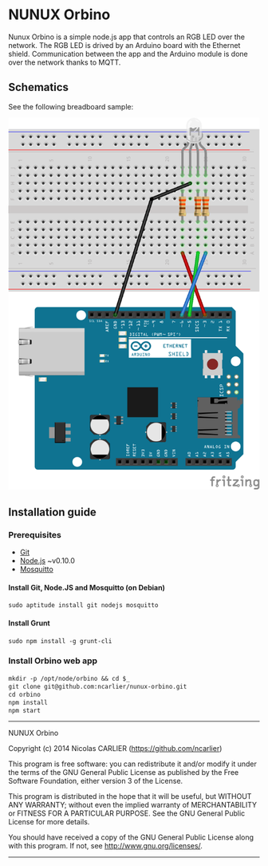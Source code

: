 # NUNUX Orbino

Nunux Orbino is a simple node.js app that controls an RGB LED over the network.
The RGB LED is drived by an Arduino board with the Ethernet shield.
Communication between the app and the Arduino module is done over the network thanks to MQTT.

## Schematics

See the following breadboard sample:

![Breadboard](/arduino/schematics/orbino_bb.png?raw=true "Breadboard")

## Installation guide
### Prerequisites

* [Git](http://git-scm.com/)
* [Node.js](http://nodejs.org/) ~v0.10.0
* [Mosquitto](http://mosquitto.org/)

#### Install Git, Node.JS and Mosquitto (on Debian)

    sudo aptitude install git nodejs mosquitto

#### Install Grunt

    sudo npm install -g grunt-cli

### Install Orbino web app

    mkdir -p /opt/node/orbino && cd $_
    git clone git@github.com:ncarlier/nunux-orbino.git
    cd orbino
    npm install
    npm start

----------------------------------------------------------------------

NUNUX Orbino

Copyright (c) 2014 Nicolas CARLIER (https://github.com/ncarlier)

This program is free software: you can redistribute it and/or modify
it under the terms of the GNU General Public License as published by
the Free Software Foundation, either version 3 of the License.

This program is distributed in the hope that it will be useful,
but WITHOUT ANY WARRANTY; without even the implied warranty of
MERCHANTABILITY or FITNESS FOR A PARTICULAR PURPOSE.  See the
GNU General Public License for more details.

You should have received a copy of the GNU General Public License
along with this program.  If not, see <http://www.gnu.org/licenses/>.

----------------------------------------------------------------------
